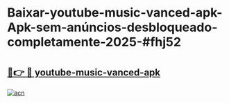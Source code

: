# Baixar-youtube-music-vanced-apk-Apk-sem-anúncios-desbloqueado-completamente-2025-#fhj52

# <h2><a href="https://ainizakaria.my?title=youtube-music-vanced-apk&ref=24M">🔗👉 🔴 youtube-music-vanced-apk</a></h2>

[![acn](https://github.com/user-attachments/assets/0f9c940e-d8b0-45ae-aac7-cd30a18b3e1c)](https://ainizakaria.my?title=youtube-music-vanced-apk&ref=24M)

